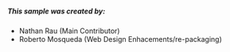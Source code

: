 ##### This sample was created by:
- Nathan Rau (Main Contributor)
- Roberto Mosqueda (Web Design Enhacements/re-packaging)
